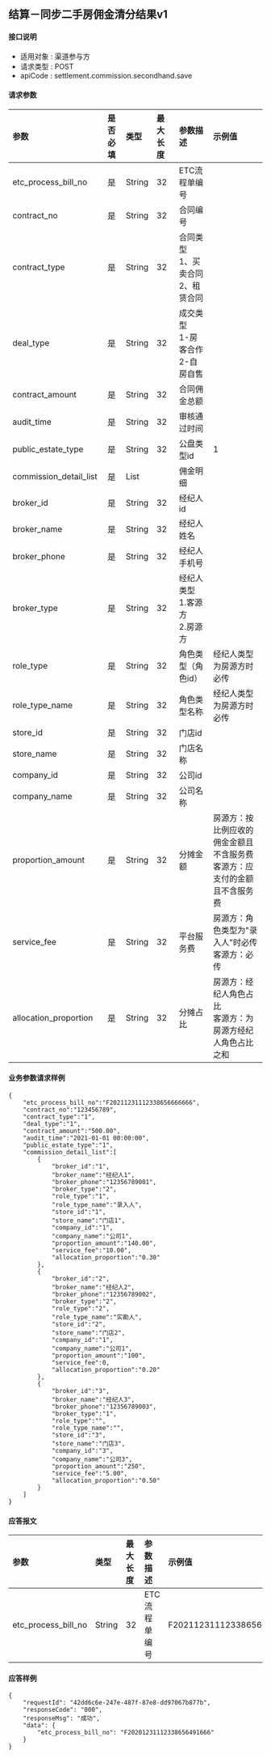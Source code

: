 ## 结算－同步二手房佣金清分结果v1

#### 接口说明

* 适用对象 : 渠道参与方
* 请求类型 : POST
* apiCode : settlement.commission.secondhand.save

#### 请求参数
| 参数 | 是否必填 | 类型 | 最大长度 | 参数描述 | 示例值 |
|:----|:-------:|:-----|:-------|:--------|:------|
| etc_process_bill_no | 是 | String | 32 | ETC流程单编号 |  |
| contract_no | 是 | String | 32 | 合同编号 |  |
| contract_type | 是 | String | 32 | 合同类型<br/>1、买卖合同<br/>2、租赁合同 |  |
| deal_type | 是 | String | 32 | 成交类型<br/>1-房客合作<br/>2-自房自售 |  |
| contract_amount | 是 | String | 32 | 合同佣金总额 |  |
| audit_time | 是 | String | 32 | 审核通过时间 |  |
| public_estate_type | 是 | String | 32 | 公盘类型id | 1 |
| commission_detail_list | 是 | List |  | 佣金明细 |  |
| broker_id | 是 | String | 32 | 经纪人id |  |
| broker_name | 是 | String | 32 | 经纪人姓名 |  |
| broker_phone | 是 | String | 32 | 经纪人手机号 |  |
| broker_type | 是 | String | 32 | 经纪人类型<br/>1.客源方<br/>2.房源方 |  |
| role_type | 是 | String | 32 | 角色类型（角色id） | 经纪人类型为房源方时必传 |
| role_type_name | 是 | String | 32 | 角色类型名称 | 经纪人类型为房源方时必传 |
| store_id | 是 | String | 32 | 门店id |  |
| store_name | 是 | String | 32 | 门店名称 |  |
| company_id | 是 | String | 32 | 公司id |  |
| company_name | 是 | String | 32 | 公司名称 |  |
| proportion_amount | 是 | String | 32 | 分摊金额 | 房源方：按比例应收的佣金金额且不含服务费<br/>客源方：应支付的金额且不含服务费 |
| service_fee | 是 | String | 32 | 平台服务费 | 房源方：角色类型为"录入人"时必传<br/>客源方：必传|
| allocation_proportion | 是 | String | 32 | 分摊占比 | 房源方：经纪人角色占比<br/>客源方：为房源方经纪人角色占比之和 |



#### 业务参数请求样例
```
{
    "etc_process_bill_no":"F20211231112338656666666",
    "contract_no":"123456789",
    "contract_type":"1",
    "deal_type":"1",
    "contract_amount":"500.00",
    "audit_time":"2021-01-01 00:00:00",
    "public_estate_type":"1",
    "commission_detail_list":[
        {
            "broker_id":"1",
            "broker_name":"经纪人1",
            "broker_phone":"12356789001",
            "broker_type":"2",
            "role_type":"1",
            "role_type_name":"录入人",
            "store_id":"1",
            "store_name":"门店1",
            "company_id":"1",
            "company_name":"公司1",
            "proportion_amount":"140.00",
            "service_fee":"10.00",
            "allocation_proportion":"0.30"
        },
        {
            "broker_id":"2",
            "broker_name":"经纪人2",
            "broker_phone":"12356789002",
            "broker_type":"2",
            "role_type":"2",
            "role_type_name":"实勘人",
            "store_id":"2",
            "store_name":"门店2",
            "company_id":"1",
            "company_name":"公司1",
            "proportion_amount":"100",
            "service_fee":0,
            "allocation_proportion":"0.20"
        },
        {
            "broker_id":"3",
            "broker_name":"经纪人3",
            "broker_phone":"12356789003",
            "broker_type":"1",
            "role_type":"",
            "role_type_name":"",
            "store_id":"3",
            "store_name":"门店3",
            "company_id":"3",
            "company_name":"公司3",
            "proportion_amount":"250",
            "service_fee":"5.00",
            "allocation_proportion":"0.50"
        }
    ]
}
```

#### 应答报文

| 参数 | 类型 | 最大长度 | 参数描述 | 示例值 |
|:----|:----|:--------|:--------|:------|
| etc_process_bill_no | String | 32 | ETC流程单编号 | F20211231112338656666666 |

#### 应答样例

```
{
    "requestId": "42dd6c6e-247e-487f-87e8-dd97067b877b",	
    "responseCode": "000",
	"responseMsg": "成功",
	"data": {
		"etc_process_bill_no": "F20201231112338656491666"
	}
}
```